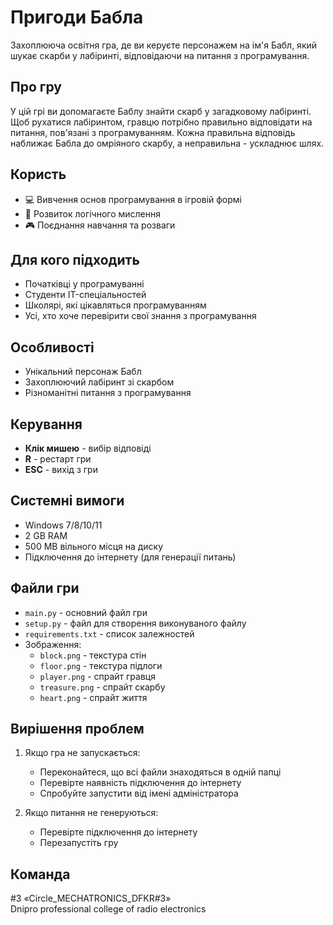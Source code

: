 # Пригоди Бабла

Захоплююча освітня гра, де ви керуєте персонажем на ім'я Бабл, який шукає скарби у лабіринті, відповідаючи на питання з програмування.

## Про гру

У цій грі ви допомагаєте Баблу знайти скарб у загадковому лабіринті. Щоб рухатися лабіринтом, гравцю потрібно правильно відповідати на питання, пов'язані з програмуванням. Кожна правильна відповідь наближає Бабла до омріяного скарбу, а неправильна - ускладнює шлях.

## Користь

- 💻 Вивчення основ програмування в ігровій формі
- 🧩 Розвиток логічного мислення
- 🎮 Поєднання навчання та розваги

## Для кого підходить

- Початківці у програмуванні
- Студенти IT-спеціальностей
- Школярі, які цікавляться програмуванням
- Усі, хто хоче перевірити свої знання з програмування

## Особливості

- Унікальний персонаж Бабл
- Захоплюючий лабіринт зі скарбом
- Різноманітні питання з програмування

## Керування

- **Клік мишею** - вибір відповіді
- **R** - рестарт гри
- **ESC** - вихід з гри

## Системні вимоги

- Windows 7/8/10/11
- 2 GB RAM
- 500 MB вільного місця на диску
- Підключення до інтернету (для генерації питань)

## Файли гри

- `main.py` - основний файл гри
- `setup.py` - файл для створення виконуваного файлу
- `requirements.txt` - список залежностей
- Зображення:
  - `block.png` - текстура стін
  - `floor.png` - текстура підлоги
  - `player.png` - спрайт гравця
  - `treasure.png` - спрайт скарбу
  - `heart.png` - спрайт життя

## Вирішення проблем

1. Якщо гра не запускається:
   - Переконайтеся, що всі файли знаходяться в одній папці
   - Перевірте наявність підключення до інтернету
   - Спробуйте запустити від імені адміністратора

2. Якщо питання не генеруються:
   - Перевірте підключення до інтернету
   - Перезапустіть гру

## Команда

#3 «Circle_MECHATRONICS_DFKR#3»  
Dnipro professional college of radio electronics


